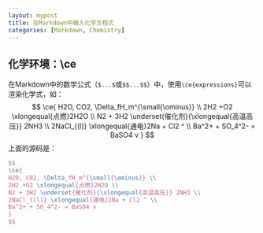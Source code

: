 ```yaml
---
layout: mypost
title: 在Markdown中输入化学方程式
categories: [Markdown, Chemistry]
---
```


## 化学环境：\\ce

在Markdown中的数学公式（`$...$`或`$$...$$`）中，使用`\ce{expressions}`可以渲染化学式，如：
$$
\ce{  
H2O, CO2, \Delta_fH_m^{\small{\ominus}} \\ 
2H2 +O2 \xlongequal{点燃}2H2O \\ 
N2 + 3H2 \underset{催化剂}{\xlongequal{高温高压}} 2NH3 \\ 
2NaCl_{(l)} \xlongequal{通电}2Na + Cl2 ^ \\ 
Ba^2+ + SO_4^2- = BaSO4 v
}
$$
上面的源码是：

```latex
$$
\ce{  
H2O, CO2, \Delta_fH_m^{\small{\ominus}} \\ 
2H2 +O2 \xlongequal{点燃}2H2O \\ 
N2 + 3H2 \underset{催化剂}{\xlongequal{高温高压}} 2NH3 \\ 
2NaCl_{(l)} \xlongequal{通电}2Na + Cl2 ^ \\ 
Ba^2+ + SO_4^2- = BaSO4 v
}
$$
```

